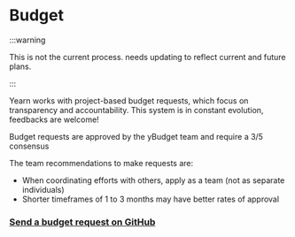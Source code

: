 # Budget

:::warning

This is not the current process. needs updating to reflect current and future plans.

:::

Yearn works with project-based budget requests, which focus on transparency and accountability. This system is in constant evolution, feedbacks are welcome!

Budget requests are approved by the yBudget team and require a 3/5 consensus

The team recommendations to make requests are:

- When coordinating efforts with others, apply as a team (not as separate individuals)
- Shorter timeframes of 1 to 3 months may have better rates of approval

### [Send a budget request on GitHub](https://github.com/yearn/budget/issues/new/choose)
